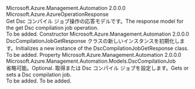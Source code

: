<Type Name="DscCompilationJobGetResponse" FullName="Microsoft.Azure.Management.Automation.Models.DscCompilationJobGetResponse">
  <TypeSignature Language="C#" Value="public class DscCompilationJobGetResponse : Microsoft.Azure.AzureOperationResponse" />
  <TypeSignature Language="ILAsm" Value=".class public auto ansi beforefieldinit DscCompilationJobGetResponse extends Microsoft.Azure.AzureOperationResponse" />
  <TypeSignature Language="DocId" Value="T:Microsoft.Azure.Management.Automation.Models.DscCompilationJobGetResponse" />
  <TypeSignature Language="VB.NET" Value="Public Class DscCompilationJobGetResponse&#xA;Inherits AzureOperationResponse" />
  <TypeSignature Language="F#" Value="type DscCompilationJobGetResponse = class&#xA;    inherit AzureOperationResponse" />
  <AssemblyInfo>
    <AssemblyName>Microsoft.Azure.Management.Automation</AssemblyName>
    <AssemblyVersion>2.0.0.0</AssemblyVersion>
  </AssemblyInfo>
  <Base>
    <BaseTypeName>Microsoft.Azure.AzureOperationResponse</BaseTypeName>
  </Base>
  <Interfaces />
  <Docs>
    <summary>
            <span data-ttu-id="0a536-101">Get Dsc コンパイル ジョブ操作の応答モデルです。</span><span class="sxs-lookup"><span data-stu-id="0a536-101">The response model for the get Dsc compilation job operation.</span></span>
            </summary>
    <remarks>To be added.</remarks>
  </Docs>
  <Members>
    <Member MemberName=".ctor">
      <MemberSignature Language="C#" Value="public DscCompilationJobGetResponse ();" />
      <MemberSignature Language="ILAsm" Value=".method public hidebysig specialname rtspecialname instance void .ctor() cil managed" />
      <MemberSignature Language="DocId" Value="M:Microsoft.Azure.Management.Automation.Models.DscCompilationJobGetResponse.#ctor" />
      <MemberSignature Language="VB.NET" Value="Public Sub New ()" />
      <MemberType>Constructor</MemberType>
      <AssemblyInfo>
        <AssemblyName>Microsoft.Azure.Management.Automation</AssemblyName>
        <AssemblyVersion>2.0.0.0</AssemblyVersion>
      </AssemblyInfo>
      <Parameters />
      <Docs>
        <summary>
            <span data-ttu-id="0a536-102">DscCompilationJobGetResponse クラスの新しいインスタンスを初期化します。</span><span class="sxs-lookup"><span data-stu-id="0a536-102">Initializes a new instance of the DscCompilationJobGetResponse class.</span></span>
            </summary>
        <remarks>To be added.</remarks>
      </Docs>
    </Member>
    <Member MemberName="DscCompilationJob">
      <MemberSignature Language="C#" Value="public Microsoft.Azure.Management.Automation.Models.DscCompilationJob DscCompilationJob { get; set; }" />
      <MemberSignature Language="ILAsm" Value=".property instance class Microsoft.Azure.Management.Automation.Models.DscCompilationJob DscCompilationJob" />
      <MemberSignature Language="DocId" Value="P:Microsoft.Azure.Management.Automation.Models.DscCompilationJobGetResponse.DscCompilationJob" />
      <MemberSignature Language="VB.NET" Value="Public Property DscCompilationJob As DscCompilationJob" />
      <MemberSignature Language="F#" Value="member this.DscCompilationJob : Microsoft.Azure.Management.Automation.Models.DscCompilationJob with get, set" Usage="Microsoft.Azure.Management.Automation.Models.DscCompilationJobGetResponse.DscCompilationJob" />
      <MemberType>Property</MemberType>
      <AssemblyInfo>
        <AssemblyName>Microsoft.Azure.Management.Automation</AssemblyName>
        <AssemblyVersion>2.0.0.0</AssemblyVersion>
      </AssemblyInfo>
      <ReturnValue>
        <ReturnType>Microsoft.Azure.Management.Automation.Models.DscCompilationJob</ReturnType>
      </ReturnValue>
      <Docs>
        <summary>
            <span data-ttu-id="0a536-103">省略可能。</span><span class="sxs-lookup"><span data-stu-id="0a536-103">Optional.</span></span> <span data-ttu-id="0a536-104">取得または Dsc コンパイル ジョブを設定します。</span><span class="sxs-lookup"><span data-stu-id="0a536-104">Gets or sets a Dsc compilation job.</span></span>
            </summary>
        <value>To be added.</value>
        <remarks>To be added.</remarks>
      </Docs>
    </Member>
  </Members>
</Type>